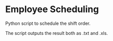 # Employee Scheduling
Python script to schedule the shift order.

The script outputs the result both as .txt and .xls.
